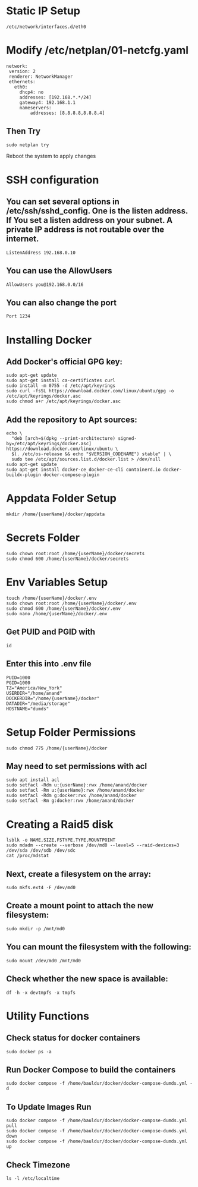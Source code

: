 # Static IP Setup
    /etc/network/interfaces.d/eth0
# Modify /etc/netplan/01-netcfg.yaml     
    network:
     version: 2
     renderer: NetworkManager
     ethernets:
       eth0:
         dhcp4: no
         addresses: [192.168.*.*/24]
         gateway4: 192.168.1.1
         nameservers:
             addresses: [8.8.8.8,8.8.8.4]
  ## Then Try
    sudo netplan try
  Reboot the system to apply changes
  # SSH configuration
  ## You can set several options in /etc/ssh/sshd_config. One is the listen address. If You set a listen address on your subnet. A private IP address is not routable over the internet.
    ListenAddress 192.168.0.10
  ## You can use the AllowUsers
    AllowUsers you@192.168.0.0/16
  ## You can also change the port
    Port 1234

# Installing Docker
  ## Add Docker's official GPG key:
    sudo apt-get update
    sudo apt-get install ca-certificates curl
    sudo install -m 0755 -d /etc/apt/keyrings
    sudo curl -fsSL https://download.docker.com/linux/ubuntu/gpg -o /etc/apt/keyrings/docker.asc
    sudo chmod a+r /etc/apt/keyrings/docker.asc
  
  ## Add the repository to Apt sources:
    echo \
      "deb [arch=$(dpkg --print-architecture) signed-by=/etc/apt/keyrings/docker.asc] https://download.docker.com/linux/ubuntu \
      $(. /etc/os-release && echo "$VERSION_CODENAME") stable" | \
      sudo tee /etc/apt/sources.list.d/docker.list > /dev/null
    sudo apt-get update
    sudo apt-get install docker-ce docker-ce-cli containerd.io docker-buildx-plugin docker-compose-plugin
  # Appdata Folder Setup
    mkdir /home/{userName}/docker/appdata
  # Secrets Folder
    sudo chown root:root /home/{userName}/docker/secrets
    sudo chmod 600 /home/{userName}/docker/secrets
  # Env Variables Setup
    touch /home/{userName}/docker/.env
    sudo chown root:root /home/{userName}/docker/.env
    sudo chmod 600 /home/{userName}/docker/.env
    sudo nano /home/{userName}/docker/.env
  ## Get PUID and PGID with 
    id
  ## Enter this into .env file
    PUID=1000
    PGID=1000
    TZ="America/New_York"
    USERDIR="/home/anand"
    DOCKERDIR="/home/{userName}/docker"
    DATADIR="/media/storage"
    HOSTNAME="dumds"
# Setup Folder Permissions
    sudo chmod 775 /home/{userName}/docker
## May need to set permissions with acl
    sudo apt install acl
    sudo setfacl -Rdm u:{userName}:rwx /home/anand/docker
    sudo setfacl -Rm u:{userName}:rwx /home/anand/docker
    sudo setfacl -Rdm g:docker:rwx /home/anand/docker
    sudo setfacl -Rm g:docker:rwx /home/anand/docker
  
# Creating a Raid5 disk
    lsblk -o NAME,SIZE,FSTYPE,TYPE,MOUNTPOINT
    sudo mdadm --create --verbose /dev/md0 --level=5 --raid-devices=3 /dev/sda /dev/sdb /dev/sdc
    cat /proc/mdstat

## Next, create a filesystem on the array:
    sudo mkfs.ext4 -F /dev/md0

## Create a mount point to attach the new filesystem:
    sudo mkdir -p /mnt/md0

## You can mount the filesystem with the following:
    sudo mount /dev/md0 /mnt/md0

## Check whether the new space is available:
    df -h -x devtmpfs -x tmpfs

# Utility Functions
## Check status for docker containers
    sudo docker ps -a
## Run Docker Compose to build the containers
    sudo docker compose -f /home/bauldur/docker/docker-compose-dumds.yml -d

## To Update Images Run
    sudo docker compose -f /home/bauldur/docker/docker-compose-dumds.yml pull
    sudo docker compose -f /home/bauldur/docker/docker-compose-dumds.yml down
    sudo docker compose -f /home/bauldur/docker/docker-compose-dumds.yml up
## Check Timezone
    ls -l /etc/localtime
